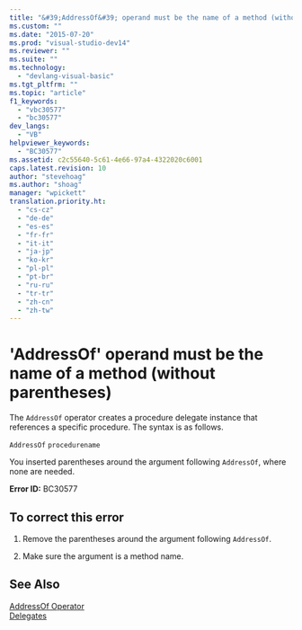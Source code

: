 ```yaml
---
title: "&#39;AddressOf&#39; operand must be the name of a method (without parentheses) | Microsoft Docs"
ms.custom: ""
ms.date: "2015-07-20"
ms.prod: "visual-studio-dev14"
ms.reviewer: ""
ms.suite: ""
ms.technology: 
  - "devlang-visual-basic"
ms.tgt_pltfrm: ""
ms.topic: "article"
f1_keywords: 
  - "vbc30577"
  - "bc30577"
dev_langs: 
  - "VB"
helpviewer_keywords: 
  - "BC30577"
ms.assetid: c2c55640-5c61-4e66-97a4-4322020c6001
caps.latest.revision: 10
author: "stevehoag"
ms.author: "shoag"
manager: "wpickett"
translation.priority.ht: 
  - "cs-cz"
  - "de-de"
  - "es-es"
  - "fr-fr"
  - "it-it"
  - "ja-jp"
  - "ko-kr"
  - "pl-pl"
  - "pt-br"
  - "ru-ru"
  - "tr-tr"
  - "zh-cn"
  - "zh-tw"
---
```

# &#39;AddressOf&#39; operand must be the name of a method (without parentheses)
The `AddressOf` operator creates a procedure delegate instance that references a specific procedure. The syntax is as follows.  
  
 `AddressOf` `procedurename`  
  
 You inserted parentheses around the argument following `AddressOf`, where none are needed.  
  
 **Error ID:** BC30577  
  
## To correct this error  
  
1.  Remove the parentheses around the argument following `AddressOf`.  
  
2.  Make sure the argument is a method name.  
  
## See Also  
 [AddressOf Operator](../../../visual-basic/language-reference/operators/addressof-operator.md)   
 [Delegates](../../../visual-basic/programming-guide/language-features/delegates/delegates.md)